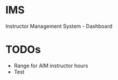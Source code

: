 # IMS
Instructor Management System - Dashboard

TODOs
======
 - Range for AIM instructor hours
 - Test